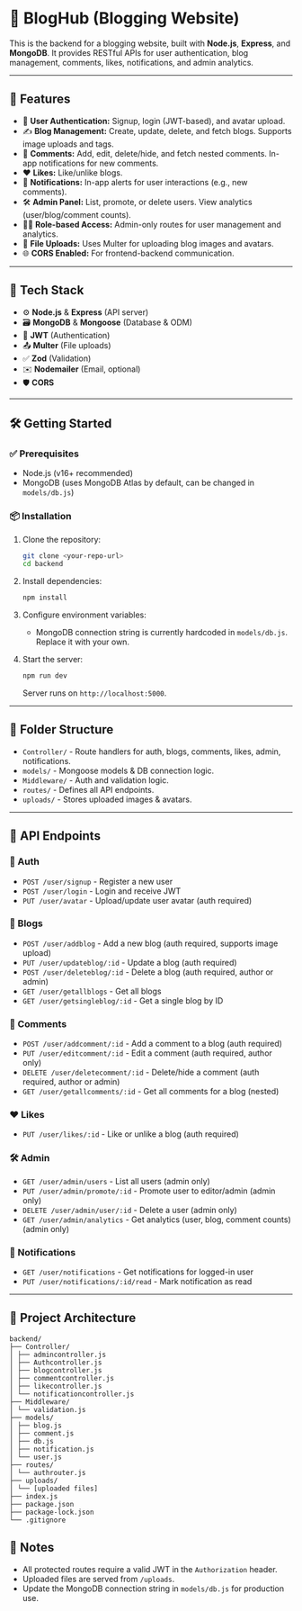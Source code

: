 

# 📝 BlogHub (Blogging Website)

This is the backend for a blogging website, built with **Node.js**, **Express**, and **MongoDB**. It provides RESTful APIs for user authentication, blog management, comments, likes, notifications, and admin analytics.

---

## 🚀 Features

- 🔐 **User Authentication:** Signup, login (JWT-based), and avatar upload.
- ✍️ **Blog Management:** Create, update, delete, and fetch blogs. Supports image uploads and tags.
- 💬 **Comments:** Add, edit, delete/hide, and fetch nested comments. In-app notifications for new comments.
- ❤️ **Likes:** Like/unlike blogs.
- 🔔 **Notifications:** In-app alerts for user interactions (e.g., new comments).
- 🛠️ **Admin Panel:** List, promote, or delete users. View analytics (user/blog/comment counts).
- 🧑‍⚖️ **Role-based Access:** Admin-only routes for user management and analytics.
- 📁 **File Uploads:** Uses Multer for uploading blog images and avatars.
- 🌐 **CORS Enabled:** For frontend-backend communication.

---

## 🧰 Tech Stack

- ⚙️ **Node.js** & **Express** (API server)
- 🗃️ **MongoDB** & **Mongoose** (Database & ODM)
- 🔑 **JWT** (Authentication)
- 📤 **Multer** (File uploads)
- ✅ **Zod** (Validation)
- ✉️ **Nodemailer** (Email, optional)
- 🛡️ **CORS**

---

## 🛠️ Getting Started

### ✅ Prerequisites

- Node.js (v16+ recommended)
- MongoDB (uses MongoDB Atlas by default, can be changed in `models/db.js`)

### 📦 Installation

1. Clone the repository:
   ```bash
   git clone <your-repo-url>
   cd backend


2. Install dependencies:

   ```bash
   npm install
   ```

3. Configure environment variables:

   * MongoDB connection string is currently hardcoded in `models/db.js`. Replace it with your own.

4. Start the server:

   ```bash
   npm run dev
   ```

   Server runs on `http://localhost:5000`.

---

## 📁 Folder Structure

* `Controller/` - Route handlers for auth, blogs, comments, likes, admin, notifications.
* `models/` - Mongoose models & DB connection logic.
* `Middleware/` - Auth and validation logic.
* `routes/` - Defines all API endpoints.
* `uploads/` - Stores uploaded images & avatars.

---

## 📡 API Endpoints

### 🔐 Auth

* `POST /user/signup` - Register a new user
* `POST /user/login` - Login and receive JWT
* `PUT /user/avatar` - Upload/update user avatar (auth required)

### 📝 Blogs

* `POST /user/addblog` - Add a new blog (auth required, supports image upload)
* `PUT /user/updateblog/:id` - Update a blog (auth required)
* `POST /user/deleteblog/:id` - Delete a blog (auth required, author or admin)
* `GET /user/getallblogs` - Get all blogs
* `GET /user/getsingleblog/:id` - Get a single blog by ID

### 💬 Comments

* `POST /user/addcomment/:id` - Add a comment to a blog (auth required)
* `PUT /user/editcomment/:id` - Edit a comment (auth required, author only)
* `DELETE /user/deletecomment/:id` - Delete/hide a comment (auth required, author or admin)
* `GET /user/getallcomments/:id` - Get all comments for a blog (nested)

### ❤️ Likes

* `PUT /user/likes/:id` - Like or unlike a blog (auth required)

### 🛠️ Admin

* `GET /user/admin/users` - List all users (admin only)
* `PUT /user/admin/promote/:id` - Promote user to editor/admin (admin only)
* `DELETE /user/admin/user/:id` - Delete a user (admin only)
* `GET /user/admin/analytics` - Get analytics (user, blog, comment counts) (admin only)

### 🔔 Notifications

* `GET /user/notifications` - Get notifications for logged-in user
* `PUT /user/notifications/:id/read` - Mark notification as read

---


## 📂 Project Architecture
```
backend/
├── Controller/
│ ├── admincontroller.js
│ ├── Authcontroller.js
│ ├── blogcontroller.js
│ ├── commentcontroller.js
│ ├── likecontroller.js
│ └── notificationcontroller.js
├── Middleware/
│ └── validation.js
├── models/
│ ├── blog.js
│ ├── comment.js
│ ├── db.js
│ ├── notification.js
│ └── user.js
├── routes/
│ └── authrouter.js
├── uploads/
│ └── [uploaded files]
├── index.js
├── package.json
├── package-lock.json
└── .gitignore
```

## 📝 Notes

* All protected routes require a valid JWT in the `Authorization` header.
* Uploaded files are served from `/uploads`.
* Update the MongoDB connection string in `models/db.js` for production use.
